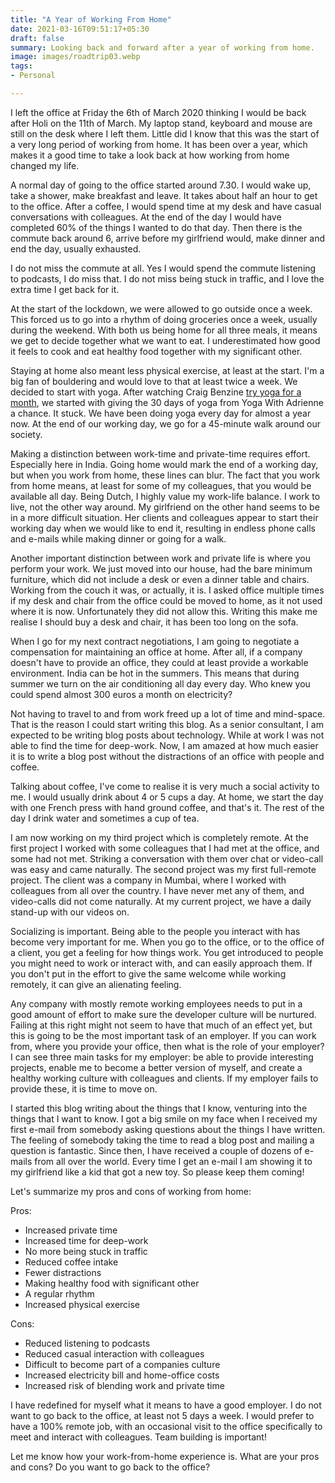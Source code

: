 ```yaml
---
title: "A Year of Working From Home"
date: 2021-03-16T09:51:17+05:30
draft: false
summary: Looking back and forward after a year of working from home.
image: images/roadtrip03.webp
tags:
- Personal

---
```


I left the office at Friday the 6th of March 2020 thinking I would be back after Holi on the 11th of March. My laptop stand, keyboard and mouse are still on the desk where I left them. Little did I know that this was the start of a very long period of working from home. It has been over a year, which makes it a good time to take a look back at how working from home changed my life.

A normal day of going to the office started around 7.30. I would wake up, take a shower, make breakfast and leave. It takes about half an hour to get to the office. After a coffee, I would spend time at my desk and have casual conversations with colleagues. At the end of the day I would have completed 60% of the things I wanted to do that day. Then there is the commute back around 6, arrive before my girlfriend would, make dinner and end the day, usually exhausted.

I do not miss the commute at all. Yes I would spend the commute listening to podcasts, I do miss that. I do not miss being stuck in traffic, and I love the extra time I get back for it.

At the start of the lockdown, we were allowed to go outside once a week. This forced us to go into a rhythm of doing groceries once a week, usually during the weekend. With both us being home for all three meals, it means we get to decide together what we want to eat. I underestimated how good it feels to cook and eat healthy food together with my significant other.

Staying at home also meant less physical exercise, at least at the start. I'm a big fan of bouldering and would love to that at least twice a week. We decided to start with yoga. After watching Craig Benzine [try yoga for a month](https://www.youtube.com/watch?v=f7J1-LU1nEI), we started with giving the 30 days of yoga from Yoga With Adrienne a chance. It stuck. We have been doing yoga every day for almost a year now. At the end of our working day, we go for a 45-minute walk around our society.

Making a distinction between work-time and private-time requires effort. Especially here in India. Going home would mark the end of a working day, but when you work from home, these lines can blur. The fact that you work from home means, at least for some of my colleagues, that you would be available all day. Being Dutch, I highly value my work-life balance. I work to live, not the other way around. My girlfriend on the other hand seems to be in a more difficult situation. Her clients and colleagues appear to start their working day when we would like to end it, resulting in endless phone calls and e-mails while making dinner or going for a walk.

Another important distinction between work and private life is where you perform your work. We just moved into our house, had the bare minimum furniture, which did not include a desk or even a dinner table and chairs. Working from the couch it was, or actually, it is. I asked office multiple times if my desk and chair from the office could be moved to home, as it not used where it is now. Unfortunately they did not allow this. Writing this make me realise I should buy a desk and chair, it has been too long on the sofa.

When I go for my next contract negotiations, I am going to negotiate a compensation for maintaining an office at home. After all, if a company doesn't have to provide an office, they could at least provide a workable environment. India can be hot in the summers. This means that during summer we turn on the air conditioning all day every day. Who knew you could spend almost 300 euros a month on electricity?

Not having to travel to and from work freed up a lot of time and mind-space. That is the reason I could start writing this blog. As a senior consultant, I am expected to be writing blog posts about technology. While at work I was not able to find the time for deep-work. Now, I am amazed at how much easier it is to write a blog post without the distractions of an office with people and coffee.

Talking about coffee, I've come to realise it is very much a social activity to me. I would usually drink about 4 or 5 cups a day. At home, we start the day with one French press with hand ground coffee, and that's it. The rest of the day I drink water and sometimes a cup of tea.

I am now working on my third project which is completely remote. At the first project I worked with some colleagues that I had met at the office, and some had not met. Striking a conversation with them over chat or video-call was easy and came naturally. The second project was my first full-remote project. The client was a company in Mumbai, where I worked with colleagues from all over the country. I have never met any of them, and video-calls did not come naturally. At my current project, we have a daily stand-up with our videos on.

Socializing is important. Being able to the people you interact with has become very important for me. When you go to the office, or to the office of a client, you get a feeling for how things work. You get introduced to people you might need to work or interact with, and can easily approach them. If you don't put in the effort to give the same welcome while working remotely, it can give an alienating feeling.

Any company with mostly remote working employees needs to put in a good amount of effort to make sure the developer culture will be nurtured. Failing at this right might not seem to have that much of an effect yet, but this is going to be the most important task of an employer. If you can work from, where you provide your office, then what is the role of your employer? I can see three main tasks for my employer: be able to provide interesting projects, enable me to become a better version of myself, and create a healthy working culture with colleagues and clients. If my employer fails to provide these, it is time to move on.

I started this blog writing about the things that I know, venturing into the things that I want to know. I got a big smile on my face when I received my first e-mail from somebody asking questions about the things I have written. The feeling of somebody taking the time to read a blog post and mailing a question is fantastic. Since then, I have received a couple of dozens of e-mails from all over the world. Every time I get an e-mail I am showing it to my girlfriend like a kid that got a new toy. So please keep them coming!

Let's summarize my pros and cons of working from home:

Pros:

- Increased private time
- Increased time for deep-work
- No more being stuck in traffic
- Reduced coffee intake
- Fewer distractions
- Making healthy food with significant other
- A regular rhythm
- Increased physical exercise

Cons:

- Reduced listening to podcasts
- Reduced casual interaction with colleagues
- Difficult to become part of a companies culture
- Increased electricity bill and home-office costs
- Increased risk of blending work and private time

I have redefined for myself what it means to have a good employer. I do not want to go back to the office, at least not 5 days a week. I would prefer to have a 100% remote job, with an occasional visit to the office specifically to meet and interact with colleagues. Team building is important!

Let me know how your work-from-home experience is. What are your pros and cons? Do you want to go back to the office? 